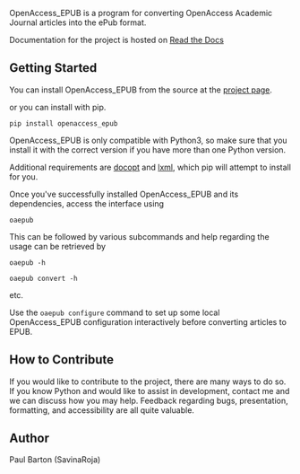 OpenAccess_EPUB is a program for converting OpenAccess Academic Journal
articles into the ePub format.

Documentation for the project is hosted on 
[Read the Docs](http://openaccess-epub.readthedocs.org)

Getting Started
---------------
You can install OpenAccess_EPUB from the source at the
[project page](https://github.com/SavinaRoja/OpenAccess_EPUB).

or you can install with pip.

`pip install openaccess_epub`

OpenAccess_EPUB is only compatible with Python3, so make sure that you install
it with the correct version if you have more than one Python version.

Additional requirements are [docopt](https://github.com/docopt/docopt) and
[lxml](http://lxml.de/), which pip will attempt to install for you.

Once you've successfully installed OpenAccess_EPUB and its dependencies,
access the interface using

`oaepub`

This can be followed by various subcommands and help
regarding the usage can be retrieved by

`oaepub -h`

`oaepub convert -h`
 
 etc.

Use the `oaepub configure` command to set up some local OpenAccess_EPUB
configuration interactively before converting articles to EPUB. 

How to Contribute
-----------------
If you would like to contribute to the project, there are many ways to do so. 
If you know Python and would like to assist in development, contact me and we 
can discuss how you may help. Feedback regarding bugs, presentation, formatting,
and accessibility are all quite valuable.

Author
------
Paul Barton (SavinaRoja)
